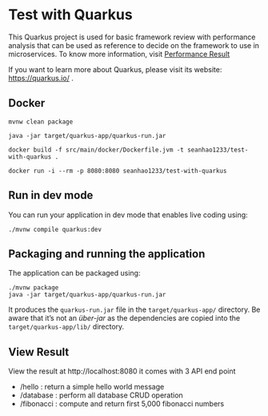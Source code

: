 # Test with Quarkus

This Quarkus project is used for basic framework review with performance analysis that can be used as reference to decide on the framework to use in microservices. To know more information, visit [Performance Result](https://github.com/samueltan3972/framework-review)

If you want to learn more about Quarkus, please visit its website: https://quarkus.io/ .


## Docker

`mvnw clean package`

`java -jar target/quarkus-app/quarkus-run.jar`

`docker build -f src/main/docker/Dockerfile.jvm -t seanhao1233/test-with-quarkus .`

`docker run -i --rm -p 8080:8080 seanhao1233/test-with-quarkus`


## Run in dev mode

You can run your application in dev mode that enables live coding using:
```shell script
./mvnw compile quarkus:dev
```


## Packaging and running the application

The application can be packaged using:
```shell script
./mvnw package
java -jar target/quarkus-app/quarkus-run.jar
```
It produces the `quarkus-run.jar` file in the `target/quarkus-app/` directory.
Be aware that it’s not an _über-jar_ as the dependencies are copied into the `target/quarkus-app/lib/` directory.


## View Result

View the result at http://localhost:8080
it comes with 3 API end point
- /hello : return a simple hello world message
- /database : perform all database CRUD operation
- /fibonacci : compute and return first 5,000 fibonacci numbers

